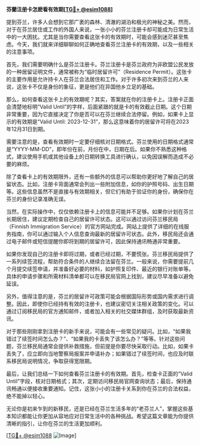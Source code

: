 **芬蘭注册卡怎麽看有效期[[TG💪+ @esim1088](https://t.me/s/esim1088)]**

提到芬兰，许多人会想到它那广袤的森林、清澈的湖泊和极光的神秘之美。然而，对于在芬兰居住或工作的外国人来说，一张小小的芬兰注册卡却可能成为日常生活中的一大困扰。尤其是当你需要查看这张卡的有效期时，可能会感到迷茫甚至焦虑。今天，我们就来详细聊聊如何正确地查看芬兰注册卡的有效期，以及一些相关的注意事项。

首先，我们需要明确什么是芬兰注册卡。芬兰注册卡是芬兰政府为非欧盟公民发放的一种居留证明文件，通常被称为“临时居留许可”（Residence Permit）。这张卡的主要作用是允许持卡人在芬兰合法居住和工作。对于许多初次来到芬兰的人来说，这张卡不仅是身份的象征，更是他们在异国他乡立足的基础。

那么，如何查看这张卡上的有效期呢？其实，答案就在你的注册卡上。注册卡正面会清楚地标明“Valid Until”的字样，后面紧跟的就是卡的有效截止日期。这个日期非常重要，因为它直接决定了你是否可以在芬兰继续合法停留。例如，如果卡上显示的有效期是“Valid Until: 2023-12-31”，那么这意味着你的居留许可将在2023年12月31日到期。

需要注意的是，查看有效期时一定要仔细核对日期格式。芬兰使用的日期格式通常是“YYYY-MM-DD”，即年份在前，月份在中，日期在后。如果你不熟悉这种格式，建议使用手机或其他设备上的日期转换工具进行确认，以免因误解而造成不必要的麻烦。

除了查看卡上的有效期限外，还有一些额外的信息可以帮助你更好地了解自己的居留状态。比如，注册卡背面通常会列出一些附加信息，如你的护照号码、出生日期等。这些信息虽然不是直接与有效期相关，但它们有助于验证你的身份，确保你在芬兰的身份记录准确无误。

当然，在实际操作中，仅仅依赖注册卡上的信息可能并不足够。如果你计划在芬兰长期居住，建议定期检查自己的居留许可状态。这可以通过访问芬兰移民局（Finnish Immigration Service）的官方网站完成。网站上提供了详细的在线服务指南，你可以通过输入个人信息查询最新的居留许可状态。此外，移民局还会通过电子邮件或短信提醒你即将到期的居留许可，因此保持通讯畅通非常重要。

如果你发现自己的注册卡即将过期，或者已经过期，不要慌张。芬兰移民局提供了一系列续签流程，帮助符合条件的人继续合法留在芬兰。一般来说，你需要提前几个月提交续签申请，并准备好必要的材料，如护照复印件、最近的银行对账单等。具体的申请步骤和所需材料清单都可以在移民局官网上找到，建议尽早准备以避免延误。

另外，值得注意的是，芬兰的居留许可政策可能会根据国际形势或国内需求进行调整。因此，即使你已经持有有效的注册卡，也建议密切关注相关政策的变化。可以通过订阅移民局的官方通知邮件，或者加入相关的社交媒体群组，及时获取最新资讯。

对于那些刚刚拿到注册卡的新手来说，可能会有一些常见的疑问。比如，“如果我错过了续签时间怎么办？”、“如果我的卡丢失了该怎么办？”等等。针对这些问题，芬兰移民局通常会提供补救措施，但前提是你要尽快采取行动。比如，如果卡丢失了，应立即向当地警察局报案并申请补办；如果错过了续签时间，也应及时联系移民局说明情况，争取获得宽限期。

最后，让我们总结一下如何查看芬兰注册卡的有效期。首先，检查卡正面的“Valid Until”字段，核对日期格式；其次，定期访问移民局官网查询状态；最后，保持通讯畅通以便接收重要通知。记住，这张小小的注册卡关系到你在芬兰的合法权益，绝不能掉以轻心。

无论你是初来乍到的新移民，还是已经在芬兰生活多年的“老芬兰人”，掌握这些基本知识都能让你更加从容地应对日常生活中的各种挑战。希望这篇文章能为你提供清晰的指引，让你在芬兰的生活更加顺利。

[[TG💪+ @esim1088](https://t.me/s/esim1088) ![Image](https://i.postimg.cc/4NQfJmqS/Snipaste-2025-05-13-00-14-12.png)]